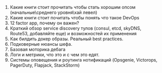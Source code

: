 1. Какие книги стоит прочитать чтобы стать хорошим опсом (начальные\среднего уровня\хай левел)
2. Какие книги стоит почитать чтобы понять что такое DevOps
3. 12 factor app, почему он важен? 
4. Краткий обзор service discovery тулов (consul, etcd, skyDNS, Route53, добавляйте еще) и возможностей их применения
5. Как билдить докер образы. Реальный best practices. 
6. Подковерные нюансы шефа. 
7. Базовая моторика дебага
8. Логи и метрики, что это и с чем это едят.
9. Системы оповещения и роутинга нотификаций (Opsgenie, Victorops, PagerDuty, Flapjack, StackStorm)
